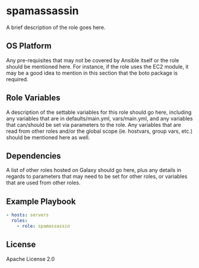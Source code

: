spamassassin
=================

A brief description of the role goes here.

OS Platform
-----------------

Any pre-requisites that may not be covered by Ansible itself or the role should be mentioned here. For instance, if the role uses the EC2 module, it may be a good idea to mention in this section that the boto package is required.

Role Variables
-----------------

A description of the settable variables for this role should go here, including any variables that are in defaults/main.yml, vars/main.yml, and any variables that can/should be set via parameters to the role. Any variables that are read from other roles and/or the global scope (ie. hostvars, group vars, etc.) should be mentioned here as well.

Dependencies
-----------------

A list of other roles hosted on Galaxy should go here, plus any details in regards to parameters that may need to be set for other roles, or variables that are used from other roles.

Example Playbook
-----------------

```yaml
- hosts: servers
  roles:
    - role: spamassassin
```

License
-----------------

Apache License 2.0
